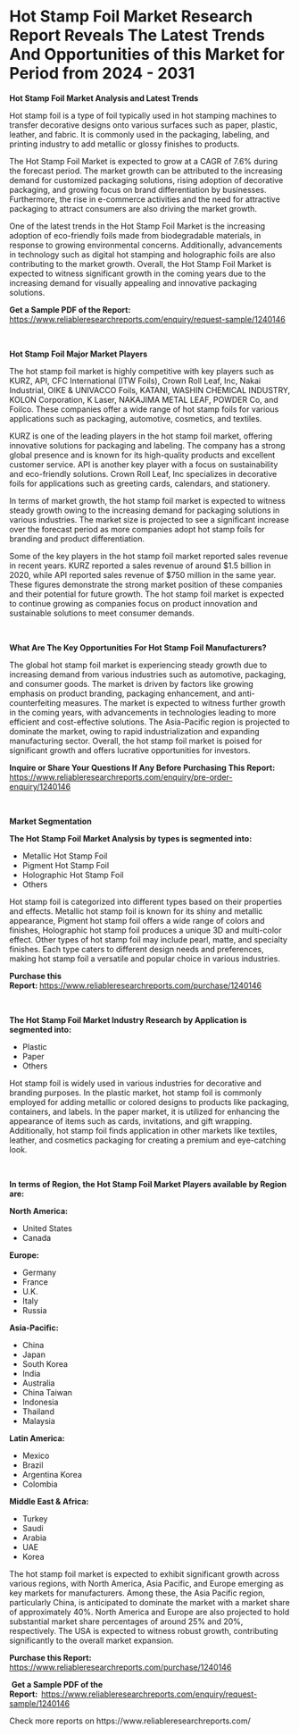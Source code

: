 <p><h1>Hot Stamp Foil Market Research Report Reveals The Latest Trends And Opportunities of this Market for Period from 2024 - 2031</h1></p><p><strong>Hot Stamp Foil Market Analysis and Latest Trends</strong></p>
<p><p>Hot stamp foil is a type of foil typically used in hot stamping machines to transfer decorative designs onto various surfaces such as paper, plastic, leather, and fabric. It is commonly used in the packaging, labeling, and printing industry to add metallic or glossy finishes to products.</p><p>The Hot Stamp Foil Market is expected to grow at a CAGR of 7.6% during the forecast period. The market growth can be attributed to the increasing demand for customized packaging solutions, rising adoption of decorative packaging, and growing focus on brand differentiation by businesses. Furthermore, the rise in e-commerce activities and the need for attractive packaging to attract consumers are also driving the market growth.</p><p>One of the latest trends in the Hot Stamp Foil Market is the increasing adoption of eco-friendly foils made from biodegradable materials, in response to growing environmental concerns. Additionally, advancements in technology such as digital hot stamping and holographic foils are also contributing to the market growth. Overall, the Hot Stamp Foil Market is expected to witness significant growth in the coming years due to the increasing demand for visually appealing and innovative packaging solutions.</p></p>
<p><strong>Get a Sample PDF of the Report:&nbsp;</strong> <a href="https://www.reliableresearchreports.com/enquiry/request-sample/1240146">https://www.reliableresearchreports.com/enquiry/request-sample/1240146</a></p>
<p>&nbsp;</p>
<p><strong>Hot Stamp Foil Major Market Players</strong></p>
<p><p>The hot stamp foil market is highly competitive with key players such as KURZ, API, CFC International (ITW Foils), Crown Roll Leaf, Inc, Nakai Industrial, OIKE & UNIVACCO Foils, KATANI, WASHIN CHEMICAL INDUSTRY, KOLON Corporation, K Laser, NAKAJIMA METAL LEAF, POWDER Co, and Foilco. These companies offer a wide range of hot stamp foils for various applications such as packaging, automotive, cosmetics, and textiles.</p><p>KURZ is one of the leading players in the hot stamp foil market, offering innovative solutions for packaging and labeling. The company has a strong global presence and is known for its high-quality products and excellent customer service. API is another key player with a focus on sustainability and eco-friendly solutions. Crown Roll Leaf, Inc specializes in decorative foils for applications such as greeting cards, calendars, and stationery.</p><p>In terms of market growth, the hot stamp foil market is expected to witness steady growth owing to the increasing demand for packaging solutions in various industries. The market size is projected to see a significant increase over the forecast period as more companies adopt hot stamp foils for branding and product differentiation.</p><p>Some of the key players in the hot stamp foil market reported sales revenue in recent years. KURZ reported a sales revenue of around $1.5 billion in 2020, while API reported sales revenue of $750 million in the same year. These figures demonstrate the strong market position of these companies and their potential for future growth. The hot stamp foil market is expected to continue growing as companies focus on product innovation and sustainable solutions to meet consumer demands.</p></p>
<p>&nbsp;</p>
<p><strong>What Are The Key Opportunities For Hot Stamp Foil Manufacturers?</strong></p>
<p><p>The global hot stamp foil market is experiencing steady growth due to increasing demand from various industries such as automotive, packaging, and consumer goods. The market is driven by factors like growing emphasis on product branding, packaging enhancement, and anti-counterfeiting measures. The market is expected to witness further growth in the coming years, with advancements in technologies leading to more efficient and cost-effective solutions. The Asia-Pacific region is projected to dominate the market, owing to rapid industrialization and expanding manufacturing sector. Overall, the hot stamp foil market is poised for significant growth and offers lucrative opportunities for investors.</p></p>
<p><strong>Inquire or Share Your Questions If Any Before Purchasing This Report:</strong> <a href="https://www.reliableresearchreports.com/enquiry/pre-order-enquiry/1240146">https://www.reliableresearchreports.com/enquiry/pre-order-enquiry/1240146</a></p>
<p>&nbsp;</p>
<p><strong>Market Segmentation</strong></p>
<p><strong>The Hot Stamp Foil Market Analysis by types is segmented into:</strong></p>
<p><ul><li>Metallic Hot Stamp Foil</li><li>Pigment Hot Stamp Foil</li><li>Holographic Hot Stamp Foil</li><li>Others</li></ul></p>
<p><p>Hot stamp foil is categorized into different types based on their properties and effects. Metallic hot stamp foil is known for its shiny and metallic appearance, Pigment hot stamp foil offers a wide range of colors and finishes, Holographic hot stamp foil produces a unique 3D and multi-color effect. Other types of hot stamp foil may include pearl, matte, and specialty finishes. Each type caters to different design needs and preferences, making hot stamp foil a versatile and popular choice in various industries.</p></p>
<p><strong>Purchase this Report:&nbsp;</strong><a href="https://www.reliableresearchreports.com/purchase/1240146">https://www.reliableresearchreports.com/purchase/1240146</a></p>
<p>&nbsp;</p>
<p><strong>The Hot Stamp Foil Market Industry Research by Application is segmented into:</strong></p>
<p><ul><li>Plastic</li><li>Paper</li><li>Others</li></ul></p>
<p><p>Hot stamp foil is widely used in various industries for decorative and branding purposes. In the plastic market, hot stamp foil is commonly employed for adding metallic or colored designs to products like packaging, containers, and labels. In the paper market, it is utilized for enhancing the appearance of items such as cards, invitations, and gift wrapping. Additionally, hot stamp foil finds application in other markets like textiles, leather, and cosmetics packaging for creating a premium and eye-catching look.</p></p>
<p>&nbsp;</p>
<p><strong>In terms of Region, the Hot Stamp Foil Market Players available by Region are:</strong></p>
<p>
    <p> <strong> North America: </strong>
        <ul>
            <li>United States</li>
            <li>Canada</li>
        </ul>
        </p> 
    <p> <strong> Europe: </strong>
        <ul>
            <li>Germany</li>
            <li>France</li>
            <li>U.K.</li>
            <li>Italy</li>
            <li>Russia</li>
        </ul>
        </p> 
    <p> <strong> Asia-Pacific: </strong>
        <ul>
            <li>China</li>
            <li>Japan</li>
            <li>South Korea</li>
            <li>India</li>
            <li>Australia</li>
            <li>China Taiwan</li>
            <li>Indonesia</li>
            <li>Thailand</li>
            <li>Malaysia</li>
        </ul>
        </p> 
    <p> <strong> Latin America: </strong>
        <ul>
            <li>Mexico</li>
            <li>Brazil</li>
            <li>Argentina Korea</li>
            <li>Colombia</li>
        </ul>
        </p> 
    <p> <strong> Middle East & Africa: </strong>
        <ul>
            <li>Turkey</li>
            <li>Saudi</li>
            <li>Arabia</li>
            <li>UAE</li>
            <li>Korea</li>
        </ul>
    </p>
    </p>
<p><p>The hot stamp foil market is expected to exhibit significant growth across various regions, with North America, Asia Pacific, and Europe emerging as key markets for manufacturers. Among these, the Asia Pacific region, particularly China, is anticipated to dominate the market with a market share of approximately 40%. North America and Europe are also projected to hold substantial market share percentages of around 25% and 20%, respectively. The USA is expected to witness robust growth, contributing significantly to the overall market expansion.</p></p>
<p><strong>Purchase this Report: </strong><a href="https://www.reliableresearchreports.com/purchase/1240146">https://www.reliableresearchreports.com/purchase/1240146</a></p>
<p>&nbsp;<strong>Get a Sample PDF of the Report:&nbsp;&nbsp;</strong><a href="https://www.reliableresearchreports.com/enquiry/request-sample/1240146">https://www.reliableresearchreports.com/enquiry/request-sample/1240146</a></p>
<p><strong></strong></p>
<p>Check more reports on https://www.reliableresearchreports.com/</p>